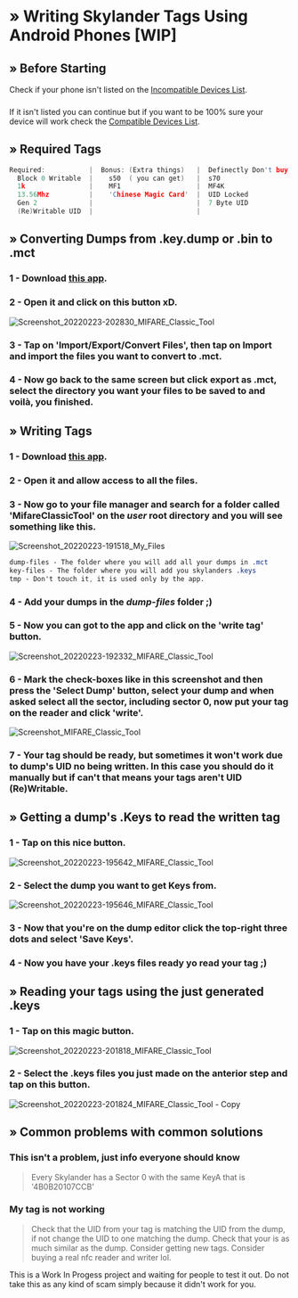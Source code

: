 # » Writing Skylander Tags Using Android Phones [WIP]
## » Before Starting
Check if your phone isn't listed on the [Incompatible Devices List](https://github.com/ikarus23/MifareClassicTool/blob/master/INCOMPATIBLE_DEVICES.md).
###
If it isn't listed you can continue but if you want to be 100% sure your device will work check the [Compatible Devices List](https://github.com/ikarus23/MifareClassicTool/blob/master/COMPATIBLE_DEVICES.md).
## » Required Tags
```c
Required:           |  Bonus: (Extra things)   |  Definectly Don't buy this:
  Block 0 Writable  |    s50  ( you can get)   |  s70
  1k                |    MF1                   |  MF4K
  13.56Mhz          |    'Chinese Magic Card'  |  UID Locked
  Gen 2             |                          |  7 Byte UID
  (Re)Writable UID  |                          |
```
## » Converting Dumps from .key.dump or .bin to .mct
### 1 - Download [this app](https://github.com/ikarus23/MifareClassicTool).
### 2 - Open it and click on this button xD.
![Screenshot_20220223-202830_MIFARE_Classic_Tool](https://user-images.githubusercontent.com/77107077/155384247-f4a76544-61fd-400e-a912-397ef71c62bb.jpg)
### 3 - Tap on 'Import/Export/Convert Files', then tap on Import and import the files you want to convert to .mct.
### 4 - Now go back to the same screen but click export as .mct, select the directory you want your files to be saved to and voilà, you finished.

## » Writing Tags
###  1 - Download [this app](https://mega.nz/file/D4sGjZSD#9wQRFeP3bXuL5pt722MFy-EbiZzH5sTjvVZmScSR4mw).
###  2 - Open it and allow access to all the files.
###  3 - Now go to your file manager and search for a folder called 'MifareClassicTool' on the _user_ root directory and you will see something like this.
![Screenshot_20220223-191518_My_Files](https://user-images.githubusercontent.com/77107077/155371570-02b4d6bd-cca2-41c5-b022-816e7cf0f86c.jpg)
```css
dump-files - The folder where you will add all your dumps in .mct
key-files - The folder where you will add you skylanders .keys
tmp - Don't touch it, it is used only by the app.
```
### 4 - Add your dumps in the _dump-files_ folder ;)
### 5 - Now you can got to the app and click on the 'write tag' button.
![Screenshot_20220223-192332_MIFARE_Classic_Tool](https://user-images.githubusercontent.com/77107077/155373612-a4252b58-a0ce-4cef-832a-6deef056bc5e.jpg)
### 6 - Mark the check-boxes like in this screenshot and then press the 'Select Dump' button, select your dump and when asked select all the sector, including sector 0, now put your tag on the reader and click 'write'.
![Screenshot_MIFARE_Classic_Tool](https://user-images.githubusercontent.com/77107077/155374053-62645082-ca42-4799-b4e5-c6ad3304aa1f.jpg)
### 7 - Your tag should be ready, but sometimes it won't work due to dump's UID no being written. In this case you should do it manually but if can't that means your tags aren't UID (Re)Writable.

## » Getting a dump's .Keys to read the written tag
### 1 - Tap on this nice button.
![Screenshot_20220223-195642_MIFARE_Classic_Tool](https://user-images.githubusercontent.com/77107077/155380473-f05846c5-7600-4ab9-9197-7babdd99d331.jpg)
### 2 - Select the dump you want to get Keys from.
![Screenshot_20220223-195646_MIFARE_Classic_Tool](https://user-images.githubusercontent.com/77107077/155380624-38abd49d-dd72-4689-8cb5-441dab088eaf.jpg)
### 3 - Now that you're on the dump editor click the top-right three dots and select 'Save Keys'.
### 4 - Now you have your .keys files ready yo read your tag ;)

## » Reading your tags using the just generated .keys
### 1 - Tap on this magic button.
![Screenshot_20220223-201818_MIFARE_Classic_Tool](https://user-images.githubusercontent.com/77107077/155382389-6f747f14-fc49-4ad7-ac41-5ab589c49054.jpg)
### 2 - Select the .keys files you just made on the anterior step and tap on this button.
![Screenshot_20220223-201824_MIFARE_Classic_Tool - Copy](https://user-images.githubusercontent.com/77107077/155382780-4a368d6a-2f5f-49b3-8b74-542bd1d436a1.jpg)

## » Common problems with common solutions
### This isn't a problem, just info everyone should know
> Every Skylander has a Sector 0 with the same KeyA that is '4B0B20107CCB'
### My tag is not working
> Check that the UID from your tag is matching the UID from the dump, if not change the UID to one matching the dump.
> Check that your is as much similar as the dump.
> Consider getting new tags.
> Consider buying a real nfc reader and writer lol.

This is a Work In Progess project and waiting for people to test it out.
Do not take this as any kind of scam simply because it didn't work for you.
